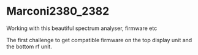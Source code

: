 # Marconi2380_2382
Working with this beautiful spectrum analyser, firmware etc

The first challenge to get compatible firmware on the top display unit and the bottom rf unit.
